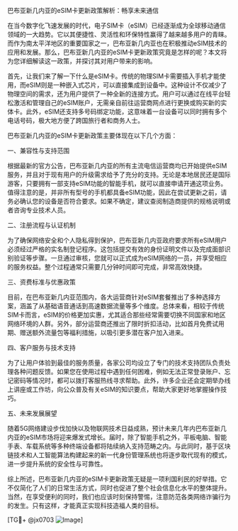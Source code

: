 巴布亚新几内亚的eSIM卡更新政策解析：畅享未来通信

在当今数字化飞速发展的时代，电子SIM卡（eSIM）已经逐渐成为全球移动通信领域的一大趋势。它以其便捷性、灵活性和环保特性赢得了越来越多用户的青睐。而作为南太平洋地区的重要国家之一，巴布亚新几内亚也在积极推动eSIM技术的应用和发展。那么，巴布亚新几内亚的eSIM卡更新政策究竟是怎样的呢？本文将为您详细解读这一政策，并探讨其对用户带来的影响。

首先，让我们来了解一下什么是eSIM卡。传统的物理SIM卡需要插入手机才能使用，而eSIM则是一种嵌入式芯片，可以直接集成到设备中。这种设计不仅减少了物理空间的需求，还为用户提供了一种全新的连接方式。用户可以通过在线平台轻松激活和管理自己的eSIM账户，无需亲自前往运营商网点进行更换或购买新的实体卡。此外，eSIM还支持多号码绑定功能，这意味着一台设备可以同时拥有多个电话号码，极大地方便了跨国旅行者和商务人士。

巴布亚新几内亚的eSIM卡更新政策主要体现在以下几个方面：

一、兼容性与支持范围

根据最新的官方公告，巴布亚新几内亚的所有主流电信运营商均已开始提供eSIM服务，并且对于现有用户的升级需求给予了充分的支持。无论是本地居民还是国际游客，只要拥有一部支持eSIM功能的智能手机，就可以直接申请开通这项业务。值得注意的是，并非所有型号的手机都具备eSIM功能，因此在尝试更新之前，请务必确认您的设备是否符合要求。如果不确定，建议查阅制造商提供的规格说明或者咨询专业技术人员。

二、注册流程与认证机制

为了确保网络安全和个人隐私得到保护，巴布亚新几内亚政府要求所有eSIM用户必须经过严格的实名制登记程序。这包括提交有效的身份证明文件以及完成面部识别验证等步骤。一旦通过审核，您就可以正式成为eSIM网络的一员，并享受相应的服务权益。整个过程通常只需要几分钟时间即可完成，非常高效快捷。

三、资费标准与优惠政策

目前，在巴布亚新几内亚范围内，各大运营商针对eSIM套餐推出了多种选择方案，涵盖了从基础语音通话到高速数据流量等多个维度。总体来看，相较于传统SIM卡而言，eSIM的价格更加实惠，尤其适合那些经常需要切换不同国家和地区网络环境的人群。另外，部分运营商还推出了限时折扣活动，比如首月免费试用期、赠送额外流量包等福利措施，以吸引更多潜在客户加入进来。

四、客户服务与技术支持

为了让用户体验到最佳的服务质量，各家公司均设立了专门的技术支持团队负责处理各种问题反馈。如果您在使用过程中遇到任何困难，例如无法正常登录账户、忘记密码等情况时，都可以拨打客服热线寻求帮助。此外，许多企业还会定期举办线上讲座或工作坊，向公众普及有关eSIM的知识要点，帮助大家更好地掌握操作技巧。

五、未来发展展望

随着5G网络建设步伐加快以及物联网技术日益成熟，预计未来几年内巴布亚新几内亚的eSIM市场将迎来爆发式增长。届时，除了智能手机之外，平板电脑、智能手表、车载系统等多种终端设备都将陆续纳入支持范畴之内。与此同时，基于区块链技术和人工智能算法构建起来的新一代身份管理系统也将逐步取代现有的模式，进一步提升系统的安全性与可靠性。

综上所述，巴布亚新几内亚的eSIM卡更新政策无疑是一项利国利民的好举措。它不仅简化了人们的日常生活方式，同时也促进了整个社会信息化水平的整体提升。当然，在享受便利的同时，我们也应该时刻保持警惕，注意防范各类网络诈骗行为的发生。只有这样，才能真正实现科技造福人类的目标。

[TG💪+ @jx0703 ![Image](https://github.com/user-attachments/assets/dbca1d08-cadb-493c-b0ec-ad6f7a83f270)]